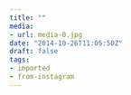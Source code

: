 ```yaml
---
title: ""
media:
- url: media-0.jpg
date: "2014-10-26T11:05:50Z"
draft: false
tags:
- imported
- from-instagram
---
```



